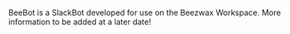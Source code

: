 BeeBot is a SlackBot developed for use on the Beezwax Workspace. More information to be added at a later date!